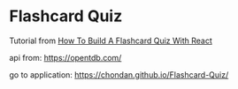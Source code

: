 # Flashcard Quiz

Tutorial from [How To Build A Flashcard Quiz With React](https://www.youtube.com/watch?v=hEtZ040fsD8&t=960s)

api from: https://opentdb.com/

go to application: https://chondan.github.io/Flashcard-Quiz/
